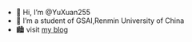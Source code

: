 - 👋 Hi, I’m @YuXuan255
- 🧐 I’m a student of GSAI,Renmin University of China
- 🏙️ visit [my blog](https://yuxuan255.github.io/)

<!---
YuXuan-Du01/YuXuan-Du01 is a ✨ special ✨ repository because its `README.md` (this file) appears on your GitHub profile.
You can click the Preview link to take a look at your changes.
--->
